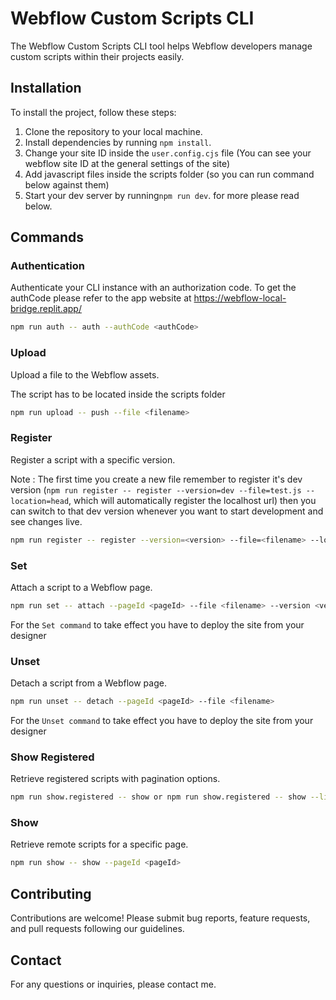 # Webflow Custom Scripts CLI

The Webflow Custom Scripts CLI tool helps Webflow developers manage custom scripts within their projects easily.

## Installation

To install the project, follow these steps:

1. Clone the repository to your local machine.
2. Install dependencies by running `npm install`.
3. Change your site ID inside the `user.config.cjs` file (You can see your webflow site ID at the general settings of the site)
4. Add javascript files inside the scripts folder (so you can run command below against them)
5. Start your dev server by running`npm run dev`. for more please read below.


## Commands

### Authentication

Authenticate your CLI instance with an authorization code.
To get the authCode please refer to the app website at https://webflow-local-bridge.replit.app/

```bash
npm run auth -- auth --authCode <authCode>
```

### Upload

Upload a file to the Webflow assets.

The script has to be located inside the scripts folder

```bash
npm run upload -- push --file <filename>
```

### Register

Register a script with a specific version.

Note : The first time you create a new file remember to register it's dev version (`npm run register -- register --version=dev --file=test.js --location=head`, which will automatically register the localhost url) then you can switch to that dev version whenever you want to start development and see changes live.


```bash
npm run register -- register --version=<version> --file=<filename> --location=<location>

```

### Set

Attach a script to a Webflow page.

```bash
npm run set -- attach --pageId <pageId> --file <filename> --version <version> --location <location>
```

For the `Set command` to take effect you have to deploy the site from your designer


### Unset

Detach a script from a Webflow page.

```bash
npm run unset -- detach --pageId <pageId> --file <filename>

```
For the `Unset command` to take effect you have to deploy the site from your designer


### Show Registered

Retrieve registered scripts with pagination options.

```bash
npm run show.registered -- show or npm run show.registered -- show --limit=<limit> --offset=<offset>
```

### Show

Retrieve remote scripts for a specific page.

```bash
npm run show -- show --pageId <pageId>
```

## Contributing

Contributions are welcome! Please submit bug reports, feature requests, and pull requests following our guidelines.


## Contact

For any questions or inquiries, please contact me.
